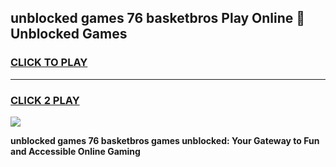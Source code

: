 
## unblocked games 76 basketbros Play Online 👋 Unblocked Games
<h3>
<a href="https://premium.freeplayer.one?title=unblocked_games_76_basketbros&ref=19F">CLICK TO PLAY</a></h3>
<hr>

<h3>
<a href="https://premium.freeplayer.one?title=unblocked_games_76_basketbros&ref=19F">CLICK 2 PLAY</a>
  
</h3>

<a href="https://premium.freeplayer.one?title=unblocked_games_76_basketbros&ref=19F"><img src="https://clearcache.store/games.png"></a>


**unblocked games 76 basketbros games unblocked: Your Gateway to Fun and Accessible Online Gaming**
